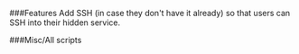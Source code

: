 ###Features
Add SSH (in case they don't have it already) so that users can SSH into their hidden service.

###Misc/All scripts

